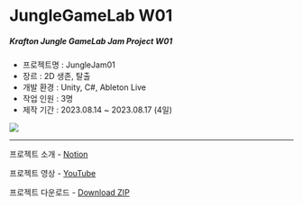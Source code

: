 # JungleGameLab W01  
##### Krafton Jungle GameLab Jam Project W01  
   
- 프로젝트명 : JungleJam01
- 장르 : 2D 생존, 탈출
- 개발 환경 : Unity, C#, Ableton Live  
- 작업 인원 : 3명
- 제작 기간 : 2023.08.14 ~ 2023.08.17 (4일)
  
![](./썸네일.png)

---
프로젝트 소개 - [Notion](https://www.notion.so/megans0und/W1_-dccaaad5770647339805da16344031b0)  

프로젝트 영상 - [YouTube](https://youtu.be/rDIJJjSkkMk)  

프로젝트 다운로드 - [Download ZIP](https://github.com/svcbn/JungleJam01/raw/main/Build.zip)
